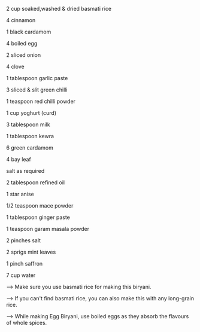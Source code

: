 2 cup soaked,washed & dried basmati rice

4 cinnamon

1 black cardamom

4 boiled egg

2 sliced onion

4 clove

1 tablespoon garlic paste

3 sliced & slit green chilli

1 teaspoon red chilli powder

1 cup yoghurt (curd)

3 tablespoon milk

1 tablespoon kewra

6 green cardamom

4 bay leaf

salt as required

2 tablespoon refined oil

1 star anise

1/2 teaspoon mace powder

1 tablespoon ginger paste

1 teaspoon garam masala powder

2 pinches salt

2 sprigs mint leaves

1 pinch saffron

7 cup water

--> Make sure you use basmati rice for making this biryani.

--> If you can't find basmati rice, you can also make this with any long-grain rice.

--> While making Egg Biryani, use boiled eggs as they absorb the flavours of whole spices.
